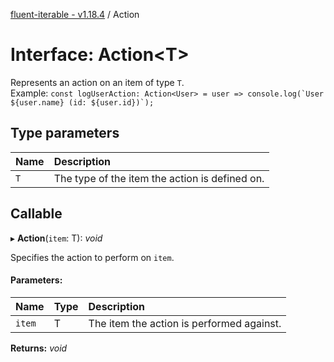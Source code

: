 [fluent-iterable - v1.18.4](../README.md) / Action

# Interface: Action<T\>

Represents an action on an item of type `T`.<br>
  Example: ``const logUserAction: Action<User> = user => console.log(`User ${user.name} (id: ${user.id})`);``

## Type parameters

Name | Description |
:------ | :------ |
`T` | The type of the item the action is defined on.    |

## Callable

▸ **Action**(`item`: T): *void*

Specifies the action to perform on `item`.

#### Parameters:

Name | Type | Description |
:------ | :------ | :------ |
`item` | T | The item the action is performed against.    |

**Returns:** *void*
